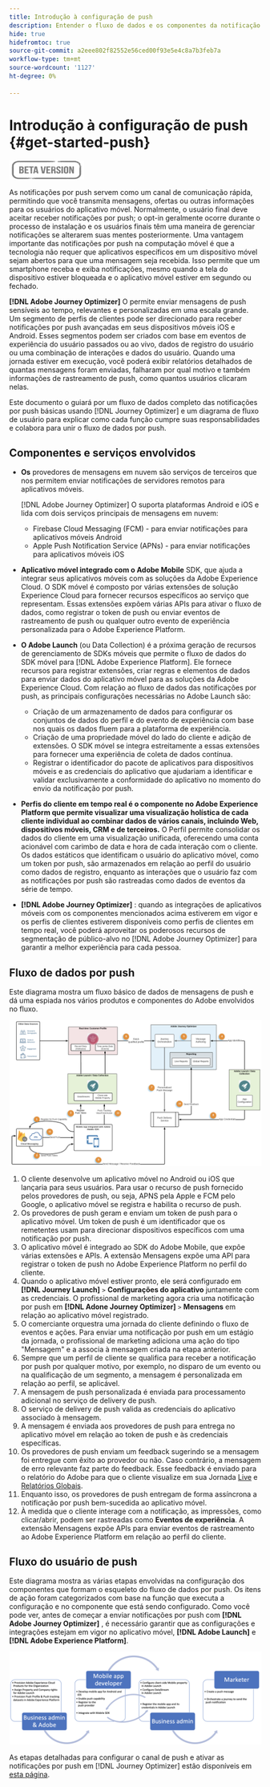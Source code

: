 ```yaml
---
title: Introdução à configuração de push
description: Entender o fluxo de dados e os componentes da notificação por push
hide: true
hidefromtoc: true
source-git-commit: a2eee802f82552e56ced00f93e5e4c8a7b3feb7a
workflow-type: tm+mt
source-wordcount: '1127'
ht-degree: 0%

---
```


# Introdução à configuração de push {#get-started-push}

![](assets/do-not-localize/badge.png)

As notificações por push servem como um canal de comunicação rápida, permitindo que você transmita mensagens, ofertas ou outras informações para os usuários do aplicativo móvel. Normalmente, o usuário final deve aceitar receber notificações por push; o opt-in geralmente ocorre durante o processo de instalação e os usuários finais têm uma maneira de gerenciar notificações se alterarem suas mentes posteriormente. Uma vantagem importante das notificações por push na computação móvel é que a tecnologia não requer que aplicativos específicos em um dispositivo móvel sejam abertos para que uma mensagem seja recebida. Isso permite que um smartphone receba e exiba notificações, mesmo quando a tela do dispositivo estiver bloqueada e o aplicativo móvel estiver em segundo ou fechado.

**[!DNL Adobe Journey Optimizer]**  O permite enviar mensagens de push sensíveis ao tempo, relevantes e personalizadas em uma escala grande. Um segmento de perfis de clientes pode ser direcionado para receber notificações por push avançadas em seus dispositivos móveis iOS e Android. Esses segmentos podem ser criados com base em eventos de experiência do usuário passados ou ao vivo, dados de registro do usuário ou uma combinação de interações e dados do usuário. Quando uma jornada estiver em execução, você poderá exibir relatórios detalhados de quantas mensagens foram enviadas, falharam por qual motivo e também informações de rastreamento de push, como quantos usuários clicaram nelas.

Este documento o guiará por um fluxo de dados completo das notificações por push básicas usando [!DNL Journey Optimizer] e um diagrama de fluxo de usuário para explicar como cada função cumpre suas responsabilidades e colabora para unir o fluxo de dados por push.


## Componentes e serviços envolvidos

* **Os** provedores de mensagens em nuvem são serviços de terceiros que nos permitem enviar notificações de servidores remotos para aplicativos móveis.

   [!DNL Adobe Journey Optimizer]  O suporta plataformas Android e iOS e lida com dois serviços principais de mensagens em nuvem:
   * Firebase Cloud Messaging (FCM) - para enviar notificações para aplicativos móveis Android
   * Apple Push Notification Service (APNs) - para enviar notificações para aplicativos móveis iOS

* **Aplicativo móvel integrado com o Adobe Mobile** SDK, que ajuda a integrar seus aplicativos móveis com as soluções da Adobe Experience Cloud. O SDK móvel é composto por várias extensões de solução Experience Cloud para fornecer recursos específicos ao serviço que representam. Essas extensões expõem várias APIs para ativar o fluxo de dados, como registrar o token de push ou enviar eventos de rastreamento de push ou qualquer outro evento de experiência personalizada para o Adobe Experience Platform.

* **O Adobe Launch**  (ou Data Collection) é a próxima geração de recursos de gerenciamento de SDKs móveis que permite o fluxo de dados do SDK móvel para  [!DNL Adobe Experience Platform]. Ele fornece recursos para registrar extensões, criar regras e elementos de dados para enviar dados do aplicativo móvel para as soluções da Adobe Experience Cloud. Com relação ao fluxo de dados das notificações por push, as principais configurações necessárias no Adobe Launch são:

   * Criação de um armazenamento de dados para configurar os conjuntos de dados do perfil e do evento de experiência com base nos quais os dados fluem para a plataforma de experiência.
   * Criação de uma propriedade móvel do lado do cliente e adição de extensões. O SDK móvel se integra estreitamente a essas extensões para fornecer uma experiência de coleta de dados contínua.
   * Registrar o identificador do pacote de aplicativos para dispositivos móveis e as credenciais do aplicativo que ajudariam a identificar e validar exclusivamente a conformidade do aplicativo no momento do envio da notificação por push.

* **Perfis do cliente em tempo real é o componente no Adobe Experience Platform que permite visualizar uma visualização holística de cada cliente individual ao combinar dados de vários canais, incluindo Web, dispositivos móveis, CRM e de terceiros.** O Perfil permite consolidar os dados do cliente em uma visualização unificada, oferecendo uma conta acionável com carimbo de data e hora de cada interação com o cliente. Os dados estáticos que identificam o usuário do aplicativo móvel, como um token por push, são armazenados em relação ao perfil do usuário como dados de registro, enquanto as interações que o usuário faz com as notificações por push são rastreadas como dados de eventos da série de tempo.

* **[!DNL Adobe Journey Optimizer]** : quando as integrações de aplicativos móveis com os componentes mencionados acima estiverem em vigor e os perfis de clientes estiverem disponíveis como perfis de clientes em tempo real, você poderá aproveitar os poderosos recursos de segmentação de público-alvo no  [!DNL Adobe Journey Optimizer]  para garantir a melhor experiência para cada pessoa.


## Fluxo de dados por push

Este diagrama mostra um fluxo básico de dados de mensagens de push e dá uma espiada nos vários produtos e componentes do Adobe envolvidos no fluxo.

![](assets/push-flow.png)


1. O cliente desenvolve um aplicativo móvel no Android ou iOS que lançaria para seus usuários. Para usar o recurso de push fornecido pelos provedores de push, ou seja, APNS pela Apple e FCM pelo Google, o aplicativo móvel se registra e habilita o recurso de push.
1. Os provedores de push geram e enviam um token de push para o aplicativo móvel. Um token de push é um identificador que os remetentes usam para direcionar dispositivos específicos com uma notificação por push.
1. O aplicativo móvel é integrado ao SDK do Adobe Mobile, que expõe várias extensões e APIs. A extensão Mensagens expõe uma API para registrar o token de push no Adobe Experience Platform no perfil do cliente.
1. Quando o aplicativo móvel estiver pronto, ele será configurado em **[!DNL Journey Launch]** `>` **Configurações do aplicativo** juntamente com as credenciais.
O profissional de marketing agora cria uma notificação por push em **[!DNL Adone Journey Optimizer]** `>` **Mensagens** em relação ao aplicativo móvel registrado.
1. O comerciante orquestra uma jornada do cliente definindo o fluxo de eventos e ações. Para enviar uma notificação por push em um estágio da jornada, o profissional de marketing adiciona uma ação do tipo &quot;Mensagem&quot; e a associa à mensagem criada na etapa anterior.
1. Sempre que um perfil de cliente se qualifica para receber a notificação por push por qualquer motivo, por exemplo, no disparo de um evento ou na qualificação de um segmento, a mensagem é personalizada em relação ao perfil, se aplicável.
1. A mensagem de push personalizada é enviada para processamento adicional no serviço de delivery de push.
1. O serviço de delivery de push valida as credenciais do aplicativo associado à mensagem.
1. A mensagem é enviada aos provedores de push para entrega no aplicativo móvel em relação ao token de push e às credenciais específicas.
1. Os provedores de push enviam um feedback sugerindo se a mensagem foi entregue com êxito ao provedor ou não. Caso contrário, a mensagem de erro relevante faz parte do feedback. Esse feedback é enviado para o relatório do Adobe para que o cliente visualize em sua Jornada [Live](reports/live-report.md) e [Relatórios Globais](reports/global-report.md).
1. Enquanto isso, os provedores de push entregam de forma assíncrona a notificação por push bem-sucedida ao aplicativo móvel.
1. À medida que o cliente interage com a notificação, as impressões, como clicar/abrir, podem ser rastreadas como **Eventos de experiência**. A extensão Mensagens expõe APIs para enviar eventos de rastreamento ao Adobe Experience Platform em relação ao perfil do cliente.

## Fluxo do usuário de push

Este diagrama mostra as várias etapas envolvidas na configuração dos componentes que formam o esqueleto do fluxo de dados por push. Os itens de ação foram categorizados com base na função que executa a configuração e no componente que está sendo configurado. Como você pode ver, antes de começar a enviar notificações por push com **[!DNL Adobe Journey Optimizer]** , é necessário garantir que as configurações e integrações estejam em vigor no aplicativo móvel, **[!DNL Adobe Launch]** e **[!DNL Adobe Experience Platform]**.

![](assets/user-flow.png)

As etapas detalhadas para configurar o canal de push e ativar as notificações por push em [!DNL Journey Optimizer] estão disponíveis em [esta página](push-configuration.md).
